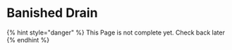# Banished Drain

{% hint style="danger" %}
This Page is not complete yet. Check back later
{% endhint %}

